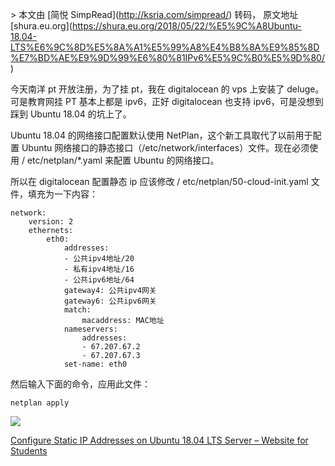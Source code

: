\> 本文由 \[简悦 SimpRead\](http://ksria.com/simpread/) 转码， 原文地址 \[shura.eu.org\](https://shura.eu.org/2018/05/22/%E5%9C%A8Ubuntu-18.04-LTS%E6%9C%8D%E5%8A%A1%E5%99%A8%E4%B8%8A%E9%85%8D%E7%BD%AE%E9%9D%99%E6%80%81IPv6%E5%9C%B0%E5%9D%80/)

今天南洋 pt 开放注册，为了挂 pt，我在 digitalocean 的 vps 上安装了 deluge。可是教育网挂 PT 基本上都是 ipv6，正好 digitalocean 也支持 ipv6，可是没想到踩到 Ubuntu 18.04 的坑上了。

Ubuntu 18.04 的网络接口配置默认使用 NetPlan，这个新工具取代了以前用于配置 Ubuntu 网络接口的静态接口（/etc/network/interfaces）文件。现在必须使用 / etc/netplan/\*.yaml 来配置 Ubuntu 的网络接口。

所以在 digitalocean 配置静态 ip 应该修改 / etc/netplan/50-cloud-init.yaml 文件，填充为一下内容：

```
network:
    version: 2
    ethernets:
        eth0:
            addresses:
            - 公共ipv4地址/20
            - 私有ipv4地址/16
            - 公共ipv6地址/64
            gateway4: 公共ipv4网关
            gateway6: 公共ipv6网关
            match:
                macaddress: MAC地址
            nameservers:
                addresses:
                - 67.207.67.2
                - 67.207.67.3
            set-name: eth0
```

然后输入下面的命令，应用此文件：

```
netplan apply
```

![](https://pic.superbed.cn/item/5cc1c0ff3a213b0417efde12.jpg)

[Configure Static IP Addresses on Ubuntu 18.04 LTS Server – Website for Students](https://websiteforstudents.com/configure-static-ip-addresses-on-ubuntu-18-04-beta/)